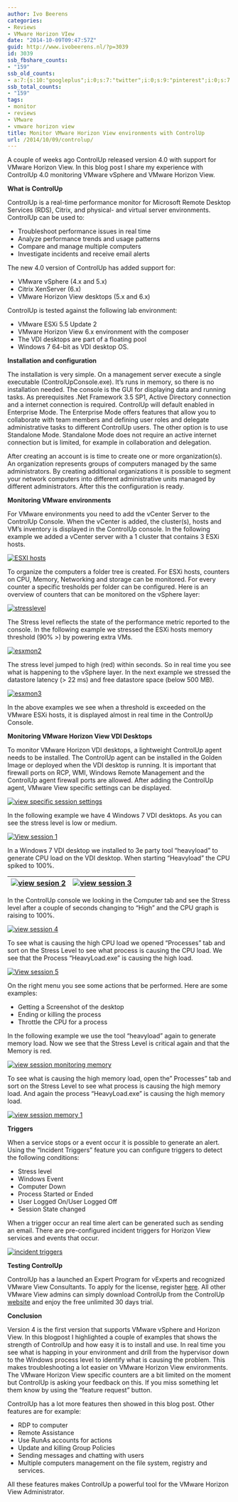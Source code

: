 ```yaml
---
author: Ivo Beerens
categories:
- Reviews
- VMware Horizon VIew
date: "2014-10-09T09:47:57Z"
guid: http://www.ivobeerens.nl/?p=3039
id: 3039
ssb_fbshare_counts:
- "159"
ssb_old_counts:
- a:7:{s:10:"googleplus";i:0;s:7:"twitter";i:0;s:9:"pinterest";i:0;s:7:"fbshare";i:159;s:8:"linkedin";i:0;s:6:"reddit";i:0;s:6:"tumblr";i:0;}
ssb_total_counts:
- "159"
tags:
- monitor
- reviews
- VMware
- vmware horizon view
title: Monitor VMware Horizon View environments with ControlUp
url: /2014/10/09/controlup/
---
```


A couple of weeks ago ControlUp released version 4.0 with support for VMware Horizon View. In this blog post I share my experience with ControlUp 4.0 monitoring VMware vSphere and VMware Horizon View.

**What is ControlUp**

ControlUp is a real-time performance monitor for Microsoft Remote Desktop Services (RDS), Citrix, and physical- and virtual server environments. ControlUp can be used to:

- Troubleshoot performance issues in real time
- Analyze performance trends and usage patterns
- Compare and manage multiple computers
- Investigate incidents and receive email alerts

The new 4.0 version of ControlUp has added support for:

- VMware vSphere (4.x and 5.x)
- Citrix XenServer (6.x)
- VMware Horizon View desktops (5.x and 6.x)

ControlUp is tested against the following lab environment:

- VMware ESXi 5.5 Update 2
- VMware Horizon View 6.x environment with the composer
- The VDI desktops are part of a floating pool
- Windows 7 64-bit as VDI desktop OS.

**Installation and configuration**

The installation is very simple. On a management server execute a single executable (ControlUpConsole.exe). It’s runs in memory, so there is no installation needed. The console is the GUI for displaying data and running tasks. As prerequisites .Net Framework 3.5 SP1, Active Directory connection and a internet connection is required. ControlUp will default enabled in Enterprise Mode. The Enterprise Mode offers features that allow you to collaborate with team members and defining user roles and delegate administrative tasks to different ControlUp users. The other option is to use Standalone Mode. Standalone Mode does not require an active internet connection but is limited, for example in collaboration and delegation.

After creating an account is is time to create one or more organization(s). An organization represents groups of computers managed by the same administrators. By creating additional organizations it is possible to segment your network computers into different administrative units managed by different administrators. After this the configuration is ready.

**Monitoring VMware environments**

For VMware environments you need to add the vCenter Server to the ControlUp Console. When the vCenter is added, the cluster(s), hosts and VM’s inventory is displayed in the ControlUp console. In the following example we added a vCenter server with a 1 cluster that contains 3 ESXi hosts.

[![ESXI hosts](http://localhost/wp-content/uploads/2014/09/ESXI-hosts1-1024x305.png)](http://localhost/wp-content/uploads/2014/09/ESXI-hosts1.png)

To organize the computers a folder tree is created. For ESXi hosts, counters on CPU, Memory, Networking and storage can be monitored. For every counter a specific tresholds per folder can be configured. Here is an overview of counters that can be monitored on the vSphere layer:

[![stresslevel](http://localhost/wp-content/uploads/2014/09/stresslevel-1024x623.png)](http://localhost/wp-content/uploads/2014/09/stresslevel.png)

The Stress level reflects the state of the performance metric reported to the console. In the following example we stressed the ESXi hosts memory threshold (90% >) by powering extra VMs.

[![esxmon2](http://localhost/wp-content/uploads/2014/09/esxmon2-1024x270.png)](http://localhost/wp-content/uploads/2014/09/esxmon2.png)

The stress level jumped to high (red) within seconds. So in real time you see what is happening to the vSphere layer. In the next example we stressed the datastore latency (> 22 ms) and free datastore space (below 500 MB).

[![esxmon3](http://localhost/wp-content/uploads/2014/09/esxmon3.png)](http://localhost/wp-content/uploads/2014/09/esxmon3.png)

In the above examples we see when a threshold is exceeded on the VMware ESXi hosts, it is displayed almost in real time in the ControlUp Console.

**Monitoring VMware Horizon View VDI Desktops**

To monitor VMware Horizon VDI desktops, a lightweight ControlUp agent needs to be installed. The ControlUp agent can be installed in the Golden Image or deployed when the VDI desktop is running. It is important that firewall ports on RCP, WMI, Windows Remote Management and the ControlUp agent firewall ports are allowed. After adding the ControlUp agent, VMware View specific settings can be displayed.

[![view specific session settings](http://localhost/wp-content/uploads/2014/10/view-specific-session-settings-1024x530.png)](http://localhost/wp-content/uploads/2014/10/view-specific-session-settings.png)

In the following example we have 4 Windows 7 VDI desktops. As you can see the stress level is low or medium.

[![View session 1](http://localhost/wp-content/uploads/2014/09/View-session-1-1024x495.png)](http://localhost/wp-content/uploads/2014/09/View-session-1.png)

In a Windows 7 VDI desktop we installed to 3e party tool “heavyload” to generate CPU load on the VDI desktop. When starting “Heavyload” the CPU spiked to 100%.

| [![view sesion 2](http://localhost/wp-content/uploads/2014/09/view-sesion-2-300x122.png)](http://localhost/wp-content/uploads/2014/09/view-sesion-2.png) | [![view session 3](http://localhost/wp-content/uploads/2014/09/view-session-3-300x115.png)](http://localhost/wp-content/uploads/2014/09/view-session-3.png) |
|---|---|

In the ControlUp console we looking in the Computer tab and see the Stress level after a couple of seconds changing to “High” and the CPU graph is raising to 100%.

[![view session 4](http://localhost/wp-content/uploads/2014/09/view-session-4-1024x530.png)](http://localhost/wp-content/uploads/2014/09/view-session-4.png)

To see what is causing the high CPU load we opened “Processes” tab and sort on the Stress Level to see what process is causing the CPU load. We see that the Process “HeavyLoad.exe” is causing the high load.

[![View session 5](http://localhost/wp-content/uploads/2014/09/View-session-5-1024x527.png)](http://localhost/wp-content/uploads/2014/09/View-session-5.png)

On the right menu you see some actions that be performed. Here are some examples:

- Getting a Screenshot of the desktop
- Ending or killing the process
- Throttle the CPU for a process

In the following example we use the tool “heavyload” again to generate memory load. Now we see that the Stress Level is critical again and that the Memory is red.

[![view session monitoring memory](http://localhost/wp-content/uploads/2014/09/view-session-monitoring-memory-1024x503.png)](http://localhost/wp-content/uploads/2014/09/view-session-monitoring-memory.png)

To see what is causing the high memory load, open the” Processes” tab and sort on the Stress Level to see what process is causing the high memory load. And again the process “HeavyLoad.exe” is causing the high memory load.

[![view session memory 1](http://localhost/wp-content/uploads/2014/09/view-session-memory-1-1024x498.png)](http://localhost/wp-content/uploads/2014/09/view-session-memory-1.png)

**Triggers**

When a service stops or a event occur it is possible to generate an alert. Using the “Incident Triggers” feature you can configure triggers to detect the following conditions:

- Stress level
- Windows Event
- Computer Down
- Process Started or Ended
- User Logged On/User Logged Off
- Session State changed

When a trigger occur an real time alert can be generated such as sending an email. There are pre-configured incident triggers for Horizon View services and events that occur.

[![incident triggers](http://localhost/wp-content/uploads/2014/09/incident-triggers-1024x486.png)](http://localhost/wp-content/uploads/2014/09/incident-triggers.png)

**Testing ControlUp**

ControlUp has a launched an Expert Program for vExperts and recognized VMware View Consultants. To apply for the license, register [here](http://www.controlup.com/products/controlup/expertprogram/). All other VMware View admins can simply download ControlUp from the ControlUp [website](http://www.controlup.com/) and enjoy the free unlimited 30 days trial.

**Conclusion**

Version 4 is the first version that supports VMware vSphere and Horizon View. In this blogpost I highlighted a couple of examples that shows the strength of ControlUp and how easy it is to install and use. In real time you see what is happing in your environment and drill from the hypervisor down to the Windows process level to identify what is causing the problem. This makes troubleshooting a lot easier on VMware Horizon View environments. The VMware Horizon View specific counters are a bit limited on the moment but ControlUp is asking your feedback on this. If you miss something let them know by using the “feature request” button.

ControlUp has a lot more features then showed in this blog post. Other features are for example:

- RDP to computer
- Remote Assistance
- Use RunAs accounts for actions
- Update and killing Group Policies
- Sending messages and chatting with users
- Multiple computers management on the file system, registry and services.

All these features makes ControlUp a powerful tool for the VMware Horizon View Administrator.

